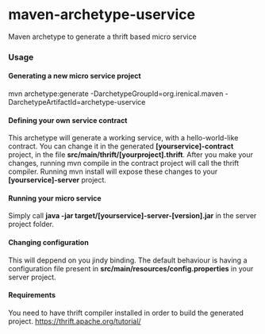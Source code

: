 # maven-archetype-uservice
Maven archetype to generate a thrift based micro service

### Usage

#### Generating a new micro service project
mvn archetype:generate -DarchetypeGroupId=org.irenical.maven -DarchetypeArtifactId=archetype-uservice

#### Defining your own service contract
This archetype will generate a working service, with a hello-world-like contract. You can change it in the generated **[yourservice]-contract** project, in the file **src/main/thrift/[yourproject].thrift**. After you make your changes, running mvn compile in the contract project will call the thrift compiler. Running mvn install will expose these changes to your **[yourservice]-server** project.

#### Running your micro service
Simply call **java -jar target/[yourservice]-server-[version].jar** in the server project folder.

#### Changing configuration
This will deppend on you jindy binding. The default behaviour is having a configuration file present in **src/main/resources/config.properties** in your server project.

#### Requirements
You need to have thrift compiler installed in order to build the generated project.
https://thrift.apache.org/tutorial/

